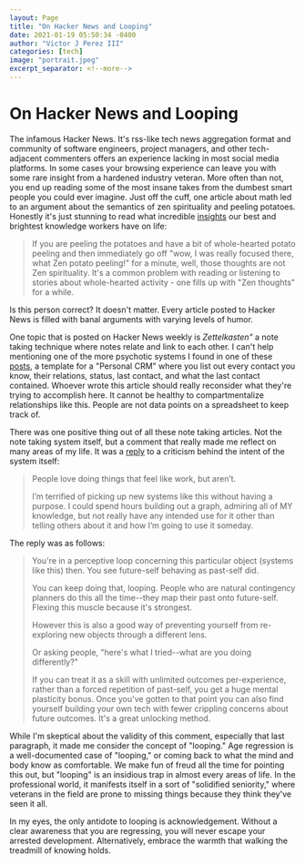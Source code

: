 ```yaml
---
layout: Page
title: "On Hacker News and Looping"
date: 2021-01-19 05:50:34 -0400
author: "Victor J Perez III"
categories: [tech]
image: "portrait.jpeg"
excerpt_separator: <!--more-->
---
```


# On Hacker News and Looping

The infamous Hacker News. It's rss-like tech news aggregation format and community of software engineers, project managers, and other tech-adjacent commenters offers an experience lacking in most social media platforms. In some cases your browsing experience can leave you with some rare insight from a hardened industry veteran. More often than not, you end up reading some of the most insane takes from the dumbest smart people you could ever imagine. Just off the cuff, one article about math led to an argument about the semantics of zen spirituality and peeling potatoes. Honestly it's just stunning to read what incredible [insights](https://news.ycombinator.com/item?id=29999372) our best and brightest knowledge workers have on life:
> If you are peeling the potatoes and have a bit of whole-hearted potato peeling and then immediately go off "wow, I was really focused there, what Zen potato peeling!" for a minute, well, those thoughts are not Zen spirituality. It's a common problem with reading or listening to stories about whole-hearted activity - one fills up with "Zen thoughts" for a while.

Is this person correct? It doesn't matter. Every article posted to Hacker News is filled with banal arguments with varying levels of humor. 
	
One topic that is posted on Hacker News weekly is *Zettelkasten"* a note taking technique where notes relate and link to each other. I can't help mentioning one of the more psychotic systems I found in one of these [posts](https://lmy.medium.com/a-tour-to-my-zettelkasten-notes-dc26a75e5257), a template for a "Personal CRM" where you list out every contact you know, their relations, status, last contact, and what the last contact contained. Whoever wrote this article should really reconsider what they're trying to accomplish here. It cannot be healthy to compartmentalize relationships like this. People are not data points on a spreadsheet to keep track of.

There was one positive thing out of all these note taking articles. Not the note taking system itself, but a comment that really made me reflect on many areas of my life. It was a [reply](https://news.ycombinator.com/item?id=23387255) to a criticism behind the intent of the system itself:

> People love doing things that feel like work, but aren’t.
>
> I’m terrified of picking up new systems like this without having a purpose. I could spend hours building out a graph, admiring all of MY knowledge, but not really have any intended use for it other than telling others about it and how I’m going to use it someday.

The reply was as follows:

>You're in a perceptive loop concerning this particular object (systems like this) then. You see future-self behaving as past-self did.
>
>You can keep doing that, looping. People who are natural contingency planners do this all the time--they map their past onto future-self. Flexing this muscle because it's strongest.
>
>However this is also a good way of preventing yourself from re-exploring new objects through a different lens.
>
>Or asking people, "here's what I tried--what are you doing differently?"
>
>If you can treat it as a skill with unlimited outcomes per-experience, rather than a forced repetition of past-self, you get a huge mental plasticity bonus. Once you've gotten to that point you can also find yourself building your own tech with fewer crippling concerns about future outcomes. It's a great unlocking method.

While I'm skeptical about the validity of this comment, especially that last paragraph, it made me consider the concept of "looping." Age regression is a well-documented case of "looping," or coming back to what the mind and body know as comfortable. We make fun of freud all the time for pointing this out, but "looping" is an insidious trap in almost every areas of life. In the professional world, it manifests itself in a sort of "solidified seniority," where veterans in the field are prone to missing things because they think they've seen it all. 

In my eyes, the only antidote to looping is acknowledgement. Without a clear awareness that you are regressing, you will never escape your arrested development. Alternatively, embrace the warmth that walking the treadmill of knowing holds.